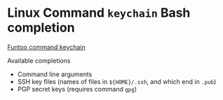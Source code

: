 # Linux Command `keychain` Bash completion

[Funtoo command keychain](https://www.funtoo.org/Funtoo:Keychain)

Available completions
* Command line arguments
* SSH key files (names of files in `${HOME}/.ssh`, and which end in `.pub`)
* PGP secret keys (requires command `gpg`)
